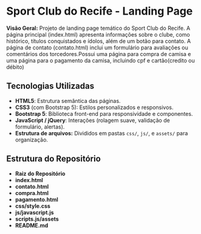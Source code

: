 # Sport Club do Recife - Landing Page

**Visão Geral:** Projeto de landing page temático do Sport Club do Recife. A página principal (index.html) apresenta informações sobre o clube, como histórico, títulos conquistados e ídolos, além de um botão para contato. A página de contato (contato.html) inclui um formulário para avaliações ou comentários dos torcedores.Possui uma página para compra de camisa e uma página para o pagamento da camisa, incluindo cpf e cartão(credito ou débito)

## Tecnologias Utilizadas
- **HTML5**: Estrutura semântica das páginas.
- **CSS3** (com Bootstrap 5): Estilos personalizados e responsivos.
- **Bootstrap 5**: Biblioteca front-end para responsividade e componentes.
- **JavaScript / jQuery**: Interações (rolagem suave, validação de formulário, alertas).
- **Estrutura de arquivos:** Divididos em pastas `css/`, `js/`, e `assets/` para organização.

## Estrutura do Repositório
- **Raiz do Repositório**
- **index.html**
- **contato.html**
- **compra.html**
- **pagamento.html**
- **css/style.css**
- **js/javascript.js**
- **scripts.js/assets**
- **README.md**
  
